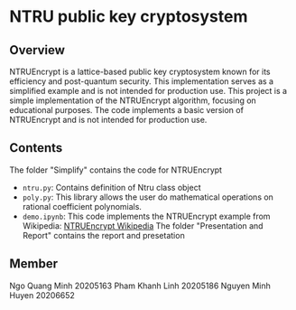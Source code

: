 # NTRU public key cryptosystem

## Overview

NTRUEncrypt is a lattice-based public key cryptosystem known for its efficiency and post-quantum security. This implementation serves as a simplified example and is not intended for production use.
This project is a simple implementation of the NTRUEncrypt algorithm, focusing on educational purposes. The code implements a basic version of NTRUEncrypt and is not intended for production use.

## Contents
The folder "Simplify" contains the code for NTRUEncrypt
- `ntru.py`: Contains definition of Ntru class object
- `poly.py`: This library allows the user do mathematical operations on rational coefficient polynomials.
- `demo.ipynb`: This code implements the NTRUEncrypt example from Wikipedia: [NTRUEncrypt Wikipedia](https://en.wikipedia.org/wiki/NTRUEncrypt)
The folder "Presentation and Report" contains the report and presetation

## Member
Ngo Quang Minh 20205163
Pham Khanh Linh 20205186
Nguyen Minh Huyen 20206652

